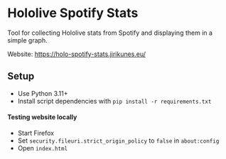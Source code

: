 # Hololive Spotify Stats

Tool for collecting Hololive stats from Spotify and displaying them in a simple graph.

Website: https://holo-spotify-stats.jirikunes.eu/


## Setup

- Use Python 3.11+
- Install script dependencies with `pip install -r requirements.txt`

#### Testing website locally

- Start Firefox
- Set `security.fileuri.strict_origin_policy` to `false` in `about:config`
- Open `index.html`
